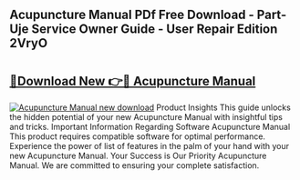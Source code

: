 ## Acupuncture Manual PDf Free Download - Part-Uje Service Owner Guide - User Repair Edition 2VryO

# <h2><a href="http://cf26609.oget.top/?id=Acupuncture+Manual">🔗Download New 👉🔴 Acupuncture Manual</a></h2>

[![Acupuncture Manual new download](https://i.imgur.com/5g1atiW.png)](http://cf26609.oget.top/?id=Acupuncture+Manual)
Product Insights This guide unlocks the hidden potential of your new Acupuncture Manual with insightful tips and tricks. Important Information Regarding Software Acupuncture Manual This product requires compatible software for optimal performance. Experience the power of list of features in the palm of your hand with your new Acupuncture Manual. Your Success is Our Priority Acupuncture Manual. We are committed to ensuring your complete satisfaction.
